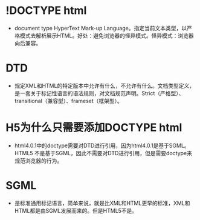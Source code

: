 # !DOCTYPE html
+ document type HyperText Mark-up Language。指定当前文本类型，以严格模式去解析展示HTML。好处：避免浏览器的怪异模式。怪异模式：浏览器向后兼容。
# DTD
+ 规定XML和HTML的特定版本中允许有什么，不允许有什么。文档类型定义，是一套关于标记性语言的语法规则，对文档规范声明。Strict（严格型）、transitional（兼容型）、frameset（框架型）。
# H5为什么只需要添加DOCTYPE html
+ html4.0.1中的doctype需要对DTD进行引用，因为html4.0.1是基于SGML。HTML5 不是基于SGML，因此不需要对DTD进行引用，但是需要doctype来规范浏览器的行为。
# SGML
+ 是标准通用标记语言，简单来说，就是比XML和HTML更早的标准，XML和HTML都是由SGML发展而来的。但是HTML5不是。
